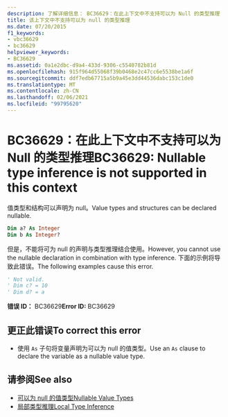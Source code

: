 ```yaml
---
description: 了解详细信息： BC36629：在此上下文中不支持可以为 Null 的类型推理
title: 该上下文中不支持可以为 null 的类型推理
ms.date: 07/20/2015
f1_keywords:
- vbc36629
- bc36629
helpviewer_keywords:
- BC36629
ms.assetid: 0a1e2dbc-d9a4-433d-9306-c5540782b81d
ms.openlocfilehash: 915f964d55068f39b0468e2c47cc6e5538be1a6f
ms.sourcegitcommit: ddf7edb67715a5b9a45e3dd44536dabc153c1de0
ms.translationtype: MT
ms.contentlocale: zh-CN
ms.lasthandoff: 02/06/2021
ms.locfileid: "99795620"
---
```

# <a name="bc36629-nullable-type-inference-is-not-supported-in-this-context"></a><span data-ttu-id="66a5f-103">BC36629：在此上下文中不支持可以为 Null 的类型推理</span><span class="sxs-lookup"><span data-stu-id="66a5f-103">BC36629: Nullable type inference is not supported in this context</span></span>

<span data-ttu-id="66a5f-104">值类型和结构可以声明为 null。</span><span class="sxs-lookup"><span data-stu-id="66a5f-104">Value types and structures can be declared nullable.</span></span>

```vb
Dim a? As Integer
Dim b As Integer?
```

 <span data-ttu-id="66a5f-105">但是，不能将可为 null 的声明与类型推理结合使用。</span><span class="sxs-lookup"><span data-stu-id="66a5f-105">However, you cannot use the nullable declaration in combination with type inference.</span></span> <span data-ttu-id="66a5f-106">下面的示例将导致此错误。</span><span class="sxs-lookup"><span data-stu-id="66a5f-106">The following examples cause this error.</span></span>

```vb
' Not valid.
' Dim c? = 10
' Dim d? = a
```

 <span data-ttu-id="66a5f-107">**错误 ID：** BC36629</span><span class="sxs-lookup"><span data-stu-id="66a5f-107">**Error ID:** BC36629</span></span>

## <a name="to-correct-this-error"></a><span data-ttu-id="66a5f-108">更正此错误</span><span class="sxs-lookup"><span data-stu-id="66a5f-108">To correct this error</span></span>

- <span data-ttu-id="66a5f-109">使用 `As` 子句将变量声明为可以为 null 的值类型。</span><span class="sxs-lookup"><span data-stu-id="66a5f-109">Use an `As` clause to declare the variable as a nullable value type.</span></span>

## <a name="see-also"></a><span data-ttu-id="66a5f-110">请参阅</span><span class="sxs-lookup"><span data-stu-id="66a5f-110">See also</span></span>

- [<span data-ttu-id="66a5f-111">可以为 null 的值类型</span><span class="sxs-lookup"><span data-stu-id="66a5f-111">Nullable Value Types</span></span>](../../programming-guide/language-features/data-types/nullable-value-types.md)
- [<span data-ttu-id="66a5f-112">局部类型推理</span><span class="sxs-lookup"><span data-stu-id="66a5f-112">Local Type Inference</span></span>](../../programming-guide/language-features/variables/local-type-inference.md)
